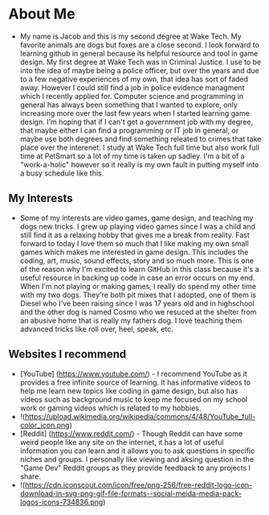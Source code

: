 # **About Me**
- My name is Jacob and this is my second degree at Wake Tech. My favorite animals are dogs but foxes are a close second. I look forward to learning github in general because its helpful resource and tool in game design. My first degree at Wake Tech was in Criminal Justice. I use to be into the idea of maybe being a police officer, but over the years and due to a few negative experiences of my own, that idea has sort of faded away. However I could still find a job in police evidence managment which I recently applied for. Computer science and programming in general has always been something that I wanted to explore, only increasing more over the last few years when I started learning game design. I'm hoping that if I can't get a government job with my degree, that maybe either I can find a programming or IT job in general, or maybe use both degrees and find something releated to crimes that take place over the interenet. I study at Wake Tech full time but also work full time at PetSmart so a lot of my time is taken up sadley. I'm a bit of a "work-a-holic" however so it really is my own fault in putting myself into a busy schedule like this.
## **My Interests**
- Some of my interests are video games, game design, and teaching my dogs new tricks. I grew up playing video games since I was a child and still find it as a relaxing hobby that gives me a break from reality. Fast forward to today I love them so much that I like making my own small games which makes me interested in game design. This includes the coding, art, music, sound effects, story and so much more. This is one of the reason why I'm excited to learn GitHub in this class because it's a useful resource in backing up code in case an error occurs on my end. When I'm not playing or making games, I really do spend my other time with my two dogs. They're both pit mixes that I adopted, one of them is Diesel who I've been raising since I was 17 years old and in highschool and the other dog is named Cosmo who we resuced at the shelter from an abusive home that is really my fathers dog. I love teaching them advanced tricks like roll over, heel, speak, etc.
## **Websites I recommend**
- [YouTube] (https://www.youtube.com/) - I recommend YouTube as it provides a free infinite source of learning. It has informative videos to help me learn new topics like coding in game design, but also has videos such as background music to keep me focused on my school work or gaming videos which is related to my hobbies.
- !(https://upload.wikimedia.org/wikipedia/commons/4/48/YouTube_full-color_icon.png)
- [Reddit] (https://www.reddit.com/) - Though Reddit can have some weird people like any site on the internet, it has a lot of useful information you can learn and it allows you to ask questions in specific niches and groups. I personally like viewing and aksing question in the "Game Dev" Reddit groups as they provide feedback to any projects I share.
- !(https://cdn.iconscout.com/icon/free/png-256/free-reddit-logo-icon-download-in-svg-png-gif-file-formats--social-meida-media-pack-logos-icons-734836.png)

